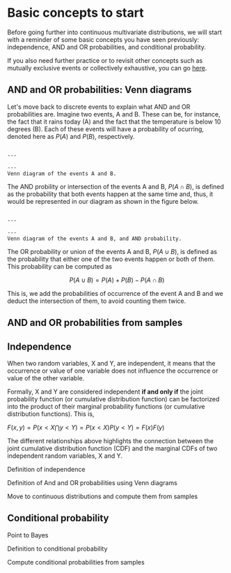 
# Basic concepts to start

Before going further into continuous multivariate distributions, we will start with a reminder of some basic concepts you have seen previously: independence, AND and OR probabilities, and conditional probability.

If you also need further practice or to revisit other concepts such as mutually exclusive events or collectively exhaustive, you can go [here](https://teachbooks.github.io/learn-probability/section_01/Must_know_%20probability_concepts.html).

## AND and OR probabilities: Venn diagrams

Let's move back to discrete events to explain what AND and OR probabilities are. Imagine two events, A and B. These can be, for instance, the fact that it rains today (A) and the fact that the temperature is below 10 degrees (B). Each of these events will have a probability of ocurring, denoted here as $P(A)$ and $P(B)$, respectively.


```{figure} ../events.png

---

---
Venn diagram of the events A and B.
```

The AND probility or intersection of the events A and B, $P(A \cap B)$, is defined as the probability that both events happen at the same time and, thus, it would be represented in our diagram as shown in the figure below.

```{figure} ../intersection.png

---

---
Venn diagram of the events A and B, and AND probability.
```

The OR probability or union of the events A and B, $P(A \cup B)$, is defined as the probability that either one of the two events happen or both of them. This probability can be computed as 

$$
P(A \cup B) = P(A) + P(B) - P(A \cap B)
$$

This is, we add the probabilities of occurrence of the event A and B and we deduct the intersection of them, to avoid counting them twice.

## AND and OR probabilities from samples



## Independence

When two random variables, X and Y, are independent, it means that the occurrence or value of one variable does not influence the occurrence or value of the other variable.

Formally, X and Y are considered independent **if and only if** the joint probability function (or cumulative distribution function) can be factorized into the product of their marginal probability functions (or cumulative distribution functions). This is, 

$F(x, y) = P(x<X \bigcap y<Y ) = P(x<X)P(y<Y) = F(x)F(y)$

The different relationships above highlights the connection between the joint cumulative distribution function (CDF) and the marginal CDFs of two independent random variables, X and Y.

Definition of independence 

Definition of And and OR probabilities using Venn diagrams

Move to continuous distributions and compute them from samples

## Conditional probability

Point to Bayes

Definition to conditional probability

Compute conditional probabilities from samples
